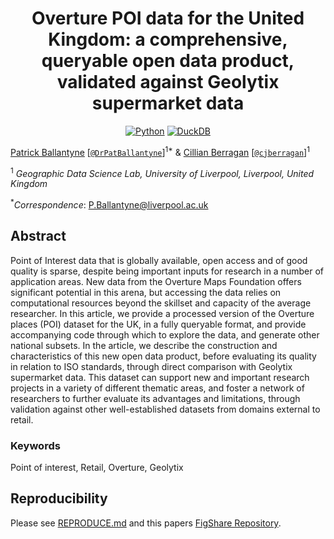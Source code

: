 <div align="center">

# Overture POI data for the United Kingdom: a comprehensive, queryable open data product, validated against Geolytix supermarket data

<a href="https://www.python.org"><img alt="Python" src="https://img.shields.io/badge/python%20-%2314354C.svg?&style=for-the-badge&logo=python&logoColor=white"/></a>
<a href="https://pytorchlightning.ai/"><img alt="DuckDB" src="https://img.shields.io/badge/-DuckDB-yellow?style=for-the-badge"></a>

</div>

[Patrick Ballantyne](https://www.liverpool.ac.uk/environmental-sciences/staff/patrick-ballantyne) \[[`@DrPatBallantyne`](http://twitter.com/alel_domi)\]<sup>1\*</sup> &
[Cillian Berragan](https://www.liverpool.ac.uk/geographic-data-science/our-people/) \[[`@cjberragan`](http://twitter.com/cjberragan)\]<sup>1</sup>

<sup>1</sup> _Geographic Data Science Lab, University of Liverpool, Liverpool, United Kingdom_  

<sup>\*</sup>_Correspondence_: P.Ballantyne@liverpool.ac.uk

## Abstract

Point of Interest data that is globally available, open access and of good quality is sparse, despite being important inputs for research in a number of application areas. New data from the Overture Maps Foundation offers significant potential in this arena, but accessing the data relies on computational resources beyond the skillset and capacity of the average researcher. In this article, we provide a processed version of the Overture places (POI) dataset for the UK, in a fully queryable format, and provide accompanying code through which to explore the data, and generate other national subsets. In the article, we describe the construction and characteristics of this new open data product, before evaluating its quality in relation to ISO standards, through direct comparison with Geolytix supermarket data. This dataset can support new and important research projects in a variety of different thematic areas, and foster a network of researchers to further evaluate its advantages and limitations, through validation against other well-established datasets from domains external to retail. 

### Keywords

Point of interest, Retail, Overture, Geolytix 

## Reproducibility

Please see [REPRODUCE.md](REPRODUCE.md) and this papers [FigShare Repository](https://figshare.com/articles/journal_contribution/_b_Overture_POI_data_for_the_United_Kingdom_a_comprehensive_queryable_open_data_product_validated_against_Geolytix_supermarket_data_b_/24347653).
